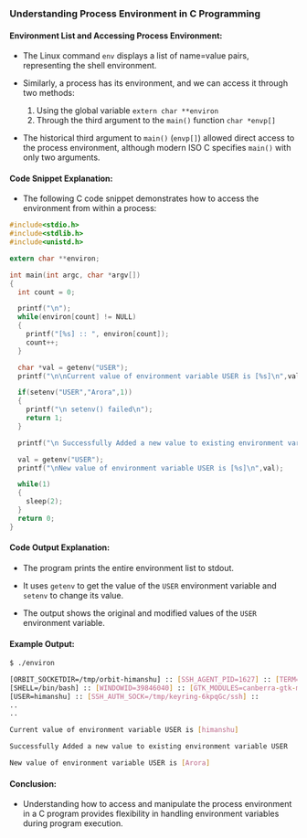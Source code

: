 ### Understanding Process Environment in C Programming

#### Environment List and Accessing Process Environment:

- The Linux command `env` displays a list of name=value pairs, representing the shell environment.

- Similarly, a process has its environment, and we can access it through two methods:
  1. Using the global variable `extern char **environ`
  2. Through the third argument to the `main()` function `char *envp[]`

- The historical third argument to `main()` (`envp[]`) allowed direct access to the process environment, although modern ISO C specifies `main()` with only two arguments.

#### Code Snippet Explanation:

- The following C code snippet demonstrates how to access the environment from within a process:

```c
#include<stdio.h>
#include<stdlib.h>
#include<unistd.h>

extern char **environ;

int main(int argc, char *argv[])
{
  int count = 0;

  printf("\n");
  while(environ[count] != NULL)
  {
    printf("[%s] :: ", environ[count]);
    count++;
  }

  char *val = getenv("USER");
  printf("\n\nCurrent value of environment variable USER is [%s]\n",val);

  if(setenv("USER","Arora",1))
  {
    printf("\n setenv() failed\n");
    return 1;
  }

  printf("\n Successfully Added a new value to existing environment variable USER\n");

  val = getenv("USER");
  printf("\nNew value of environment variable USER is [%s]\n",val);

  while(1)
  {
    sleep(2);
  }
  return 0;
}
```

#### Code Output Explanation:

- The program prints the entire environment list to stdout.

- It uses `getenv` to get the value of the `USER` environment variable and `setenv` to change its value.

- The output shows the original and modified values of the `USER` environment variable.

#### Example Output:

```bash
$ ./environ

[ORBIT_SOCKETDIR=/tmp/orbit-himanshu] :: [SSH_AGENT_PID=1627] :: [TERM=xterm] ::
[SHELL=/bin/bash] :: [WINDOWID=39846040] :: [GTK_MODULES=canberra-gtk-module] ::
[USER=himanshu] :: [SSH_AUTH_SOCK=/tmp/keyring-6kpqGc/ssh] ::
..
..

Current value of environment variable USER is [himanshu]

Successfully Added a new value to existing environment variable USER

New value of environment variable USER is [Arora]
```

#### Conclusion:

- Understanding how to access and manipulate the process environment in a C program provides flexibility in handling environment variables during program execution.